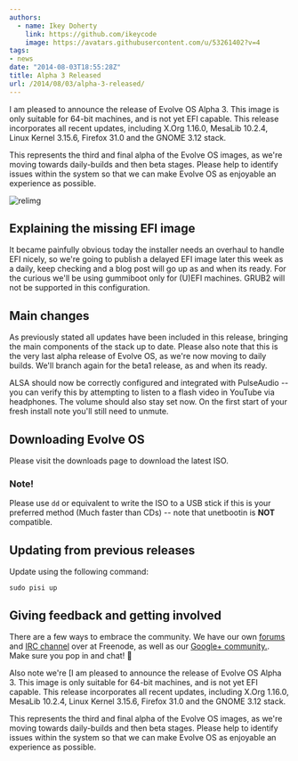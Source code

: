 ```yaml
---
authors:
  - name: Ikey Doherty
    link: https://github.com/ikeycode
    image: https://avatars.githubusercontent.com/u/53261402?v=4
tags:
- news
date: "2014-08-03T18:55:28Z"
title: Alpha 3 Released
url: /2014/08/03/alpha-3-released/
---
```


I am pleased to announce the release of Evolve OS Alpha 3. This image is only suitable for 64-bit machines, and is not yet EFI capable. This release incorporates all recent 
updates, including X.Org 1.16.0, MesaLib 10.2.4, Linux Kernel 3.15.6, Firefox 31.0 and the GNOME 3.12 stack.
<!--more-->
This represents the third and final alpha of the Evolve OS images, as we're moving towards daily-builds and then beta stages. Please help to identify issues 
within the system so that we can make Evolve OS as enjoyable an experience as possible.

![relimg](https://solus-project.com/release_images/gnome-cc.png)

## Explaining the missing EFI image

It became painfully obvious today the installer needs an overhaul to handle EFI nicely, so we're going to publish a delayed EFI image later this week as a daily, keep checking 
and a blog post will go up as and when its ready. For the curious we'll be using gummiboot only for (U)EFI machines. GRUB2 will not be supported in this configuration.

## Main changes

As previously stated all updates have been included in this release, bringing the main components of the stack up to date. Please also note that this is the very last alpha 
release of Evolve OS, as we're now moving to daily builds. We'll branch again for the beta1 release, as and when its ready.

ALSA should now be correctly configured and integrated with PulseAudio -- you can verify this by attempting to listen to a flash video in YouTube via headphones. 
The volume should also stay set now. On the first start of your fresh install note you'll still need to unmute.

## Downloading Evolve OS

Please visit the downloads page to download the latest ISO.

### Note!

Please use `dd` or equivalent to write the ISO to a USB stick if this is your preferred method (Much faster than CDs) -- note that unetbootin is **NOT** compatible.

## Updating from previous releases

Update using the following command:

```
sudo pisi up
```

## Giving feedback and getting involved

There are a few ways to embrace the community. We have our own [forums](https://solus-project.com/forums/) and [IRC channel](irc://irc.freenode.net/#evolveos) over at 
Freenode, as well as our [Google+ community.](https://plus.google.com/u/0/communities/103032596316713958671). Make sure you pop in and chat! 🙂

Also note we're [I am pleased to announce the release of Evolve OS Alpha 3. This image is only suitable for 64-bit machines, and is not yet EFI capable. This release 
incorporates all recent updates, including X.Org 1.16.0, MesaLib 10.2.4, Linux Kernel 3.15.6, Firefox 31.0 and the GNOME 3.12 stack.

This represents the third and final alpha of the Evolve OS images, as we're moving towards daily-builds and then beta stages. Please help to identify issues within the 
system so that we can make Evolve OS as enjoyable an experience as possible.